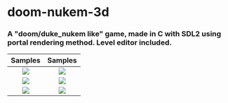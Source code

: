 # doom-nukem-3d

### A "doom/duke_nukem like" game, made in C with SDL2 using portal rendering method. Level editor included.


Samples | Samples
:-------------------------:|:-------------------------:
![](resources/gif_parkour.gif)  |  ![](resources/gif_branch.gif)
![](resources/gif_chillday.gif)  |  ![](resources/gif_spacepasserelle.gif)
![](resources/gif_editor-1.gif)  | ![](resources/gif_editor-2.gif) 
